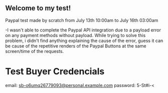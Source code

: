 ## Welcome to my test!

Paypal test made by scratch from July 13th 10:00am to July 16th 03:00am

-I wasn't able to complete the Paypal API integration due to a payload error on any payment methods without payload. While trying to solve this problem, i didn't find anything explaining the cause of the error, guess it can be cause of the repetitive renders of the Paypal Buttons at the same screen/time of the requests.
# Test Buyer Credencials

email: sb-o6umq26779093@personal.example.com
password: 5-St#i-<